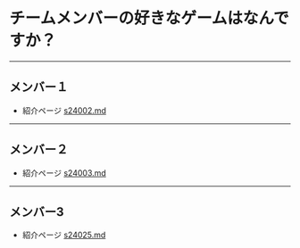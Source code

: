 # チームメンバーの好きなゲームはなんですか？
------------------------------------------------------------------

## メンバー１

* 紹介ページ [s24002.md](/s24025/s24025/s24025.md)
------------------------------------------------------------------
## メンバー２

* 紹介ページ [s24003.md](/s24003/s24003.md)
------------------------------------------------------------------
## メンバー3

* 紹介ページ [s24025.md](./s24025/s24025.md)
